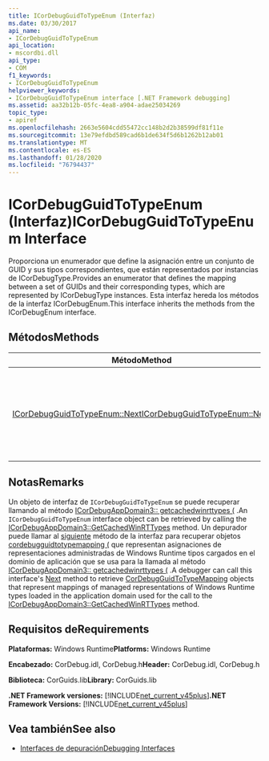 ```yaml
---
title: ICorDebugGuidToTypeEnum (Interfaz)
ms.date: 03/30/2017
api_name:
- ICorDebugGuidToTypeEnum
api_location:
- mscordbi.dll
api_type:
- COM
f1_keywords:
- ICorDebugGuidToTypeEnum
helpviewer_keywords:
- ICorDebugGuidToTypeEnum interface [.NET Framework debugging]
ms.assetid: aa32b12b-05fc-4ea8-a904-adae25034269
topic_type:
- apiref
ms.openlocfilehash: 2663e5604cdd55472cc148b2d2b38599df81f11e
ms.sourcegitcommit: 13e79efdbd589cad6b1de634f5d6b1262b12ab01
ms.translationtype: MT
ms.contentlocale: es-ES
ms.lasthandoff: 01/28/2020
ms.locfileid: "76794437"
---
```

# <a name="icordebugguidtotypeenum-interface"></a><span data-ttu-id="07afc-102">ICorDebugGuidToTypeEnum (Interfaz)</span><span class="sxs-lookup"><span data-stu-id="07afc-102">ICorDebugGuidToTypeEnum Interface</span></span>
<span data-ttu-id="07afc-103">Proporciona un enumerador que define la asignación entre un conjunto de GUID y sus tipos correspondientes, que están representados por instancias de ICorDebugType.</span><span class="sxs-lookup"><span data-stu-id="07afc-103">Provides an enumerator that defines the mapping between a set of GUIDs and their corresponding types, which are represented by ICorDebugType instances.</span></span> <span data-ttu-id="07afc-104">Esta interfaz hereda los métodos de la interfaz ICorDebugEnum.</span><span class="sxs-lookup"><span data-stu-id="07afc-104">This interface inherits the methods from the ICorDebugEnum interface.</span></span>  
  
## <a name="methods"></a><span data-ttu-id="07afc-105">Métodos</span><span class="sxs-lookup"><span data-stu-id="07afc-105">Methods</span></span>  
  
|<span data-ttu-id="07afc-106">Método</span><span class="sxs-lookup"><span data-stu-id="07afc-106">Method</span></span>|<span data-ttu-id="07afc-107">Descripción</span><span class="sxs-lookup"><span data-stu-id="07afc-107">Description</span></span>|  
|------------|-----------------|  
|[<span data-ttu-id="07afc-108">ICorDebugGuidToTypeEnum::Next</span><span class="sxs-lookup"><span data-stu-id="07afc-108">ICorDebugGuidToTypeEnum::Next</span></span>](icordebugguidtotypeenum-next-method.md)|<span data-ttu-id="07afc-109">Obtiene el número especificado de instancias de [cordebugguidtotypemapping (](cordebugguidtotypemapping-structure.md) que asignan los GUID a la información de tipo.</span><span class="sxs-lookup"><span data-stu-id="07afc-109">Gets the specified number of [CorDebugGuidToTypeMapping](cordebugguidtotypemapping-structure.md) instances that map GUIDs to type information.</span></span>|  
  
## <a name="remarks"></a><span data-ttu-id="07afc-110">Notas</span><span class="sxs-lookup"><span data-stu-id="07afc-110">Remarks</span></span>  
 <span data-ttu-id="07afc-111">Un objeto de interfaz de `ICorDebugGuidToTypeEnum` se puede recuperar llamando al método [ICorDebugAppDomain3:: getcachedwinrttypes (](icordebugappdomain3-getcachedwinrttypes-method.md) .</span><span class="sxs-lookup"><span data-stu-id="07afc-111">An `ICorDebugGuidToTypeEnum` interface object can be retrieved by calling the [ICorDebugAppDomain3::GetCachedWinRTTypes](icordebugappdomain3-getcachedwinrttypes-method.md) method.</span></span> <span data-ttu-id="07afc-112">Un depurador puede llamar al [siguiente](icordebugguidtotypeenum-next-method.md) método de la interfaz para recuperar objetos [cordebugguidtotypemapping (](cordebugguidtotypemapping-structure.md) que representan asignaciones de representaciones administradas de Windows Runtime tipos cargados en el dominio de aplicación que se usa para la llamada al método [ICorDebugAppDomain3:: getcachedwinrttypes (](icordebugappdomain3-getcachedwinrttypes-method.md) .</span><span class="sxs-lookup"><span data-stu-id="07afc-112">A debugger can call this interface's [Next](icordebugguidtotypeenum-next-method.md) method to retrieve [CorDebugGuidToTypeMapping](cordebugguidtotypemapping-structure.md) objects that represent mappings of managed representations of Windows Runtime types loaded in the application domain used for the call to the [ICorDebugAppDomain3::GetCachedWinRTTypes](icordebugappdomain3-getcachedwinrttypes-method.md) method.</span></span>  
  
## <a name="requirements"></a><span data-ttu-id="07afc-113">Requisitos de</span><span class="sxs-lookup"><span data-stu-id="07afc-113">Requirements</span></span>  
 <span data-ttu-id="07afc-114">**Plataformas:** Windows Runtime</span><span class="sxs-lookup"><span data-stu-id="07afc-114">**Platforms:** Windows Runtime</span></span>  
  
 <span data-ttu-id="07afc-115">**Encabezado:** CorDebug.idl, CorDebug.h</span><span class="sxs-lookup"><span data-stu-id="07afc-115">**Header:** CorDebug.idl, CorDebug.h</span></span>  
  
 <span data-ttu-id="07afc-116">**Biblioteca:** CorGuids.lib</span><span class="sxs-lookup"><span data-stu-id="07afc-116">**Library:** CorGuids.lib</span></span>  
  
 <span data-ttu-id="07afc-117">**.NET Framework versiones:** [!INCLUDE[net_current_v45plus](../../../../includes/net-current-v45plus-md.md)]</span><span class="sxs-lookup"><span data-stu-id="07afc-117">**.NET Framework Versions:** [!INCLUDE[net_current_v45plus](../../../../includes/net-current-v45plus-md.md)]</span></span>  
  
## <a name="see-also"></a><span data-ttu-id="07afc-118">Vea también</span><span class="sxs-lookup"><span data-stu-id="07afc-118">See also</span></span>

- [<span data-ttu-id="07afc-119">Interfaces de depuración</span><span class="sxs-lookup"><span data-stu-id="07afc-119">Debugging Interfaces</span></span>](debugging-interfaces.md)
